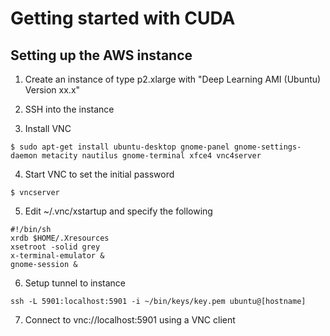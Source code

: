 # Getting started with CUDA

## Setting up the AWS instance

1. Create an instance of type p2.xlarge with "Deep Learning AMI (Ubuntu) Version xx.x"

2. SSH into the instance

3. Install VNC

```
$ sudo apt-get install ubuntu-desktop gnome-panel gnome-settings-daemon metacity nautilus gnome-terminal xfce4 vnc4server
```

4. Start VNC to set the initial password

```
$ vncserver
```

5. Edit ~/.vnc/xstartup and specify the following
```
#!/bin/sh
xrdb $HOME/.Xresources
xsetroot -solid grey
x-terminal-emulator &
gnome-session &
```

6. Setup tunnel to instance
```
ssh -L 5901:localhost:5901 -i ~/bin/keys/key.pem ubuntu@[hostname]
```

7. Connect to vnc://localhost:5901 using a VNC client
